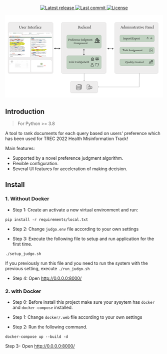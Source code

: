 <div align="center"><p>
    <a href="https://github.com/judgo-system/judgo/releases/latest">
      <img alt="Latest release" src="https://img.shields.io/github/v/release/judgo-system/judgo" />
    </a>
    <a href="https://github.com/judgo-system/judgo/pulse">
      <img alt="Last commit" src="https://img.shields.io/github/last-commit/judgo-system/judgo"/>
    </a>
    <a href="https://github.com/judgo-system/judgo/blob/main/LICENSE">
      <img src="https://img.shields.io/github/license/judgo-system/judgo?style=flat-square&logo=MIT&label=License" alt="License"
    />
    </a>
</p>

</div>


![Overview judgo](./figures/judgo-overview.png)

## Introduction

> For Python >= 3.8

A tool to rank documents for each query based on users' preference which has been used for TREC 2022 Health Misinformation Track!

Main features:
 - Supported by a novel preference judgment algorithm.
 - Flexible configuration.
 - Several UI features for acceleration of making decision.
 
 
## Install

### 1. Without Docker

- Step 1: Create an activate a new virtual environment and run:

```
pip install -r requirements/local.txt
```

- Step 2:  Change `judgo.env` file according to your own settings

- Step 3: Execute the following file to setup and run application for the first time.

```
./setup_judgo.sh
```
If you previously run this file and you need to run the system with the previous setting, execute ```./run_judgo.sh```

- Step 4: Open http://0.0.0.0:8000/





### 2. with Docker

 - Step 0: Before install this project make sure your sysytem has `docker` and `docker-compose` installed.

 - Step 1:  Change `docker/.web` file according to your own settings

 - Step 2: Run the following command.

  ```
  docker-compose up --build -d 
  ```

  Step 3- Open http://0.0.0.0:8000/



